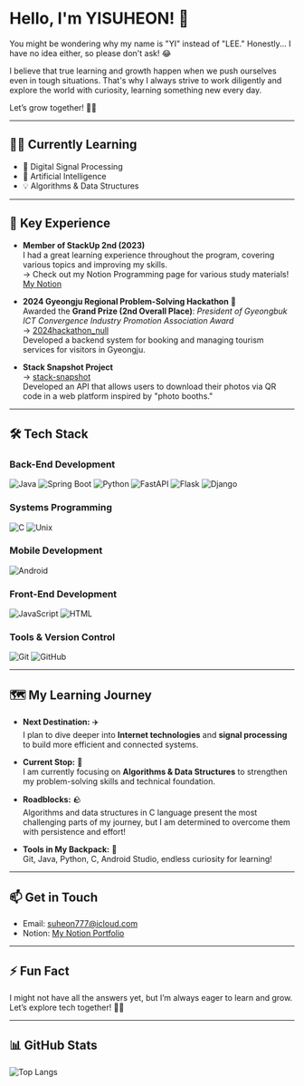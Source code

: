 # Hello, I'm YISUHEON! 👋

You might be wondering why my name is "YI" instead of "LEE." Honestly... I have no idea either, so please don't ask! 😂

I believe that true learning and growth happen when we push ourselves even in tough situations. That's why I always strive to work diligently and explore the world with curiosity, learning something new every day.

Let’s grow together! 🌱✨

---

## 🧑‍💻 Currently Learning
- 🌱 Digital Signal Processing
- 🤖 Artificial Intelligence
- 💡 Algorithms & Data Structures

---

## 🔭 Key Experience

- **Member of StackUp 2nd (2023)**  
  I had a great learning experience throughout the program, covering various topics and improving my skills.  
  → Check out my Notion Programming page for various study materials! [My Notion](https://suheon927.notion.site/11573099573e8045bec2c186c84ba43d?pvs=4)

- **2024 Gyeongju Regional Problem-Solving Hackathon** 🥈  
  Awarded the **Grand Prize (2nd Overall Place)**: *President of Gyeongbuk ICT Convergence Industry Promotion Association Award*  
  → [2024hackathon_null](https://github.com/Dongguk-Developer/2024hackathon_null)  
  Developed a backend system for booking and managing tourism services for visitors in Gyeongju.

- **Stack Snapshot Project**  
  → [stack-snapshot](https://github.com/mjgwon24/stack-snapshot-back)  
  Developed an API that allows users to download their photos via QR code in a web platform inspired by "photo booths."

---

## 🛠️ Tech Stack

### Back-End Development
![Java](https://img.shields.io/badge/-Java-007396?logo=Java&logoColor=white&style=for-the-badge)
![Spring Boot](https://img.shields.io/badge/-Spring%20Boot-6DB33F?logo=Spring-Boot&logoColor=white&style=for-the-badge)
![Python](https://img.shields.io/badge/-Python-3776AB?logo=Python&logoColor=white&style=for-the-badge)
![FastAPI](https://img.shields.io/badge/-FastAPI-009688?logo=FastAPI&logoColor=white&style=for-the-badge)
![Flask](https://img.shields.io/badge/-Flask-000000?logo=Flask&logoColor=white&style=for-the-badge)
![Django](https://img.shields.io/badge/-Django-092E20?logo=Django&logoColor=white&style=for-the-badge)

### Systems Programming
![C](https://img.shields.io/badge/-C-A8B9CC?logo=C&logoColor=white&style=for-the-badge)
![Unix](https://img.shields.io/badge/-Unix-000000?logo=Unix&logoColor=white&style=for-the-badge)

### Mobile Development
![Android](https://img.shields.io/badge/-Android-3DDC84?logo=Android&logoColor=white&style=for-the-badge)

### Front-End Development
![JavaScript](https://img.shields.io/badge/-JavaScript-F7DF1E?logo=JavaScript&logoColor=black&style=for-the-badge)
![HTML](https://img.shields.io/badge/-HTML-E34F26?logo=HTML5&logoColor=white&style=for-the-badge)

### Tools & Version Control
![Git](https://img.shields.io/badge/-Git-F05032?logo=Git&logoColor=white&style=for-the-badge)
![GitHub](https://img.shields.io/badge/-GitHub-181717?logo=GitHub&logoColor=white&style=for-the-badge)

---

## 🗺️ My Learning Journey

- **Next Destination:** ✈️  
  I plan to dive deeper into **Internet technologies** and **signal processing** to build more efficient and connected systems.

- **Current Stop:** 🚏  
  I am currently focusing on **Algorithms & Data Structures** to strengthen my problem-solving skills and technical foundation.

- **Roadblocks:** 🪨  
  Algorithms and data structures in C language present the most challenging parts of my journey, but I am determined to overcome them with persistence and effort!

- **Tools in My Backpack:** 🎒  
  Git, Java, Python, C, Android Studio, endless curiosity for learning!

---

## 📫 Get in Touch
- Email: [suheon777@icloud.com](mailto:suheon777@icloud.com)
- Notion: [My Notion Portfolio](https://suheon927.notion.site/11573099573e8045bec2c186c84ba43d?pvs=4)

---

## ⚡ Fun Fact
I might not have all the answers yet, but I’m always eager to learn and grow. Let’s explore tech together! 🌱✨

---

## 📊 GitHub Stats
![Top Langs](https://github-readme-stats.vercel.app/api/top-langs/?username=suheon927&layout=compact&theme=radical)
